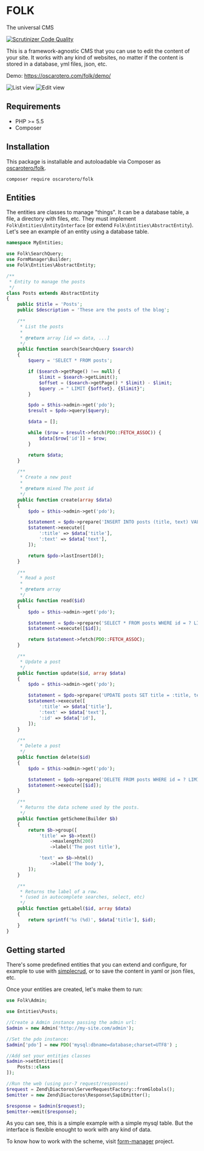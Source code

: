 # FOLK

The universal CMS

[![Scrutinizer Code Quality](https://scrutinizer-ci.com/g/oscarotero/folk/badges/quality-score.png?b=master)](https://scrutinizer-ci.com/g/oscarotero/folk/?branch=master)

This is a framework-agnostic CMS that you can use to edit the content of your site. It works with any kind of websites, no matter if the content is stored in a database, yml files, json, etc.

Demo: https://oscarotero.com/folk/demo/

![List view](https://raw.githubusercontent.com/oscarotero/folk/master/list-screenshoot.png)
![Edit view](https://raw.githubusercontent.com/oscarotero/folk/master/edit-screenshoot.png)

## Requirements

* PHP >= 5.5
* Composer

## Installation

This package is installable and autoloadable via Composer as [oscarotero/folk](https://packagist.org/packages/oscarotero/folk).

```
composer require oscarotero/folk
```

## Entities

The entities are classes to manage "things". It can be a database table, a file, a directory with files, etc. They must implement `Folk\Entities\EntityInterface` (or extend `Folk\Entities\AbstractEntity`). Let's see an example of an entity using a database table.

```php
namespace MyEntities;

use Folk\SearchQuery;
use FormManager\Builder;
use Folk\Entities\AbstractEntity;

/**
 * Entity to manage the posts
 */
class Posts extends AbstractEntity
{
    public $title = 'Posts';
    public $description = 'These are the posts of the blog';

    /**
     * List the posts
     *
     * @return array [id => data, ...]
     */
    public function search(SearchQuery $search)
    {
        $query = 'SELECT * FROM posts';

        if ($search->getPage() !== null) {
            $limit = $search->getLimit();
            $offset = ($search->getPage() * $limit) - $limit;
            $query .= " LIMIT {$offset}, {$limit}";
        }

        $pdo = $this->admin->get('pdo');
        $result = $pdo->query($query);

        $data = [];

        while ($row = $result->fetch(PDO::FETCH_ASSOC)) {
            $data[$row['id']] = $row;
        }

        return $data;
    }

    /**
     * Create a new post
     *
     * @return mixed The post id
     */
    public function create(array $data)
    {
        $pdo = $this->admin->get('pdo');

        $statement = $pdo->prepare('INSERT INTO posts (title, text) VALUES (:title, :text)');
        $statement->execute([
            ':title' => $data['title'],
            ':text' => $data['text'],
        ]);

        return $pdo->lastInsertId();
    }

    /**
     * Read a post
     *
     * @return array
     */
    public function read($id)
    {
        $pdo = $this->admin->get('pdo');

        $statement = $pdo->prepare('SELECT * FROM posts WHERE id = ? LIMIT 1');
        $statement->execute([$id]);

        return $statement->fetch(PDO::FETCH_ASSOC);
    }

    /**
     * Update a post
     */
    public function update($id, array $data)
    {
        $pdo = $this->admin->get('pdo');

        $statement = $pdo->prepare('UPDATE posts SET title = :title, text = :text WHERE id = :id LIMIT 1');
        $statement->execute([
            ':title' => $data['title'],
            ':text' => $data['text'],
            ':id' => $data['id'],
        ]);
    }

    /**
     * Delete a post
     */
    public function delete($id)
    {
        $pdo = $this->admin->get('pdo');

        $statement = $pdo->prepare('DELETE FROM posts WHERE id = ? LIMIT 1');
        $statement->execute([$id]);
    }

    /**
     * Returns the data scheme used by the posts.
     */
    public function getScheme(Builder $b)
    {
        return $b->group([
            'title' => $b->text()
                ->maxlength(200)
                ->label('The post title'),

            'text' => $b->html()
                ->label('The body'),
        ]);
    }

    /**
     * Returns the label of a row.
     * (used in autocomplete searches, select, etc)
     */
    public function getLabel($id, array $data)
    {
        return sprintf('%s (%d)', $data['title'], $id);
    }
}
```

## Getting started

There's some predefined entities that you can extend and configure, for example to use with [simplecrud](https://github.com/oscarotero/simple-crud), or to save the content in yaml or json files, etc.

Once your entities are created, let's make them to run:

```php
use Folk\Admin;

use Entities\Posts;

//Create a Admin instance passing the admin url:
$admin = new Admin('http://my-site.com/admin');

//Set the pdo instance:
$admin['pdo'] = new PDO('mysql:dbname=database;charset=UTF8') ;

//Add set your entities classes
$admin->setEntities([
    Posts::class
]);

//Run the web (using psr-7 request/responses)
$request = Zend\Diactoros\ServerRequestFactory::fromGlobals();
$emitter = new Zend\Diactoros\Response\SapiEmitter();

$response = $admin($request);
$emitter->emit($response);
```

As you can see, this is a simple example with a simple mysql table. But the interface is flexible enought to work with any kind of data.

To know how to work with the scheme, visit [form-manager](https://github.com/oscarotero/form-manager/) project.

